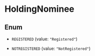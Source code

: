

# HoldingNominee

## Enum


* `REGISTERED` (value: `"Registered"`)

* `NOTREGISTERED` (value: `"NotRegistered"`)



